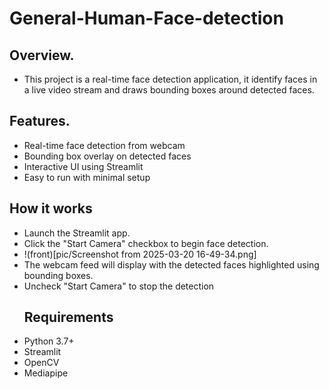 # General-Human-Face-detection
## Overview.
- This project is a real-time face detection application, it identify faces in a live video stream and draws bounding boxes around detected faces.
## Features.
- Real-time face detection from webcam
- Bounding box overlay on detected faces
- Interactive UI using Streamlit
- Easy to run with minimal setup

## How it works
- Launch the Streamlit app.
- Click the "Start Camera" checkbox to begin face detection.
- !(front)[pic/Screenshot from 2025-03-20 16-49-34.png]
- The webcam feed will display with the detected faces highlighted using bounding boxes.
- Uncheck "Start Camera" to stop the detection
  ## Requirements
- Python 3.7+
- Streamlit
- OpenCV
- Mediapipe
  

